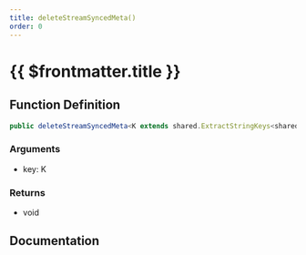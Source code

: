 ```yaml
---
title: deleteStreamSyncedMeta()
order: 0
---
```


# {{ $frontmatter.title }}

<!--@include: ./deleteStreamSyncedMeta_partial_header.md-->

## Function Definition

```ts
public deleteStreamSyncedMeta<K extends shared.ExtractStringKeys<shared.ICustomPlayerStreamSyncedMeta>>(key: K): void;
```

### Arguments

* key: K

### Returns

* void

## Documentation

<!--@include: ./deleteStreamSyncedMeta_partial_footer.md-->
